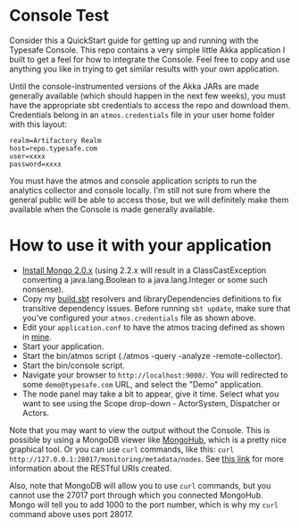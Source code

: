 # Console Test
Consider this a QuickStart guide for getting up and running with the Typesafe Console.  This repo contains a very simple little Akka application I built to get a feel for how to integrate the Console.  Feel free to copy and use anything you like in trying to get similar results with your own application.

Until the console-instrumented versions of the Akka JARs are made generally available (which should happen in the next few weeks), you must have the appropriate sbt credentials to access the repo and download them.  Credentials belong in an `atmos.credentials` file in your user home folder with this layout:

    realm=Artifactory Realm
    host=repo.typesafe.com
    user=xxxx
    password=xxxx

You must have the atmos and console application scripts to run the analytics collector and console locally.  I'm still not sure from where the general public will be able to access those, but we will definitely make them available when the Console is made generally available.

# How to use it with your application
* [Install Mongo 2.0.x](http://www.mongodb.org/downloads) (using 2.2.x will result in a ClassCastException converting a java.lang.Boolean to a java.lang.Integer or some such nonsense).
* Copy my [build.sbt](https://github.com/jamie-allen/console_demo/blob/master/build.sbt) resolvers and libraryDependencies definitions to fix transitive dependency issues.  Before running `sbt update`, make sure that you've configured your `atmos.credentials` file as shown above.
* Edit your `application.conf` to have the atmos tracing defined as shown in [mine](https://github.com/jamie-allen/console_demo/blob/master/src/main/resources/application.conf).
* Start your application.
* Start the bin/atmos script (./atmos -query -analyze -remote-collector).
* Start the bin/console script.
* Navigate your browser to `http://localhost:9000/`.  You will redirected to some `demo@typesafe.com` URL, and select the "Demo" application.
* The node panel may take a bit to appear, give it time.  Select what you want to see using the Scope drop-down - ActorSystem, Dispatcher or Actors.

Note that you may want to view the output without the Console.  This is possible by using a MongoDB viewer like [MongoHub](https://github.com/bububa/MongoHub-Mac), which is a pretty nice graphical tool.  Or you can use `curl` commands, like this: `curl http://127.0.0.1:28017/monitoring/metadata/nodes`.  See [this link](http://console-demo.typesafe.com:9898/monitoring/api.html) for more information about the RESTful URIs created.

Also, note that MongoDB will allow you to use `curl` commands, but you cannot use the 27017 port through which you connected MongoHub.  Mongo will tell you to add 1000 to the port number, which is why my `curl` command above uses port 28017. 
